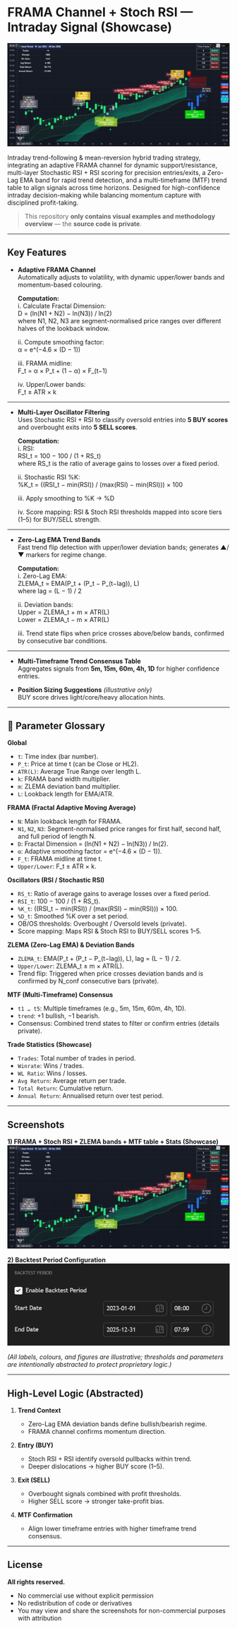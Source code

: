 # FRAMA Channel + Stoch RSI — Intraday Signal (Showcase)

![Hero](output/result.PNG)

Intraday trend-following & mean-reversion hybrid trading strategy, integrating an adaptive FRAMA channel for dynamic support/resistance, multi-layer Stochastic RSI + RSI scoring for precision entries/exits, a Zero-Lag EMA band for rapid trend detection, and a multi-timeframe (MTF) trend table to align signals across time horizons. Designed for high-confidence intraday decision-making while balancing momentum capture with disciplined profit-taking. 

> This repository **only contains visual examples and methodology overview** — the **source code is private**.

---

## Key Features

- **Adaptive FRAMA Channel**  
  Automatically adjusts to volatility, with dynamic upper/lower bands and momentum-based colouring.  

  **Computation:**  
  i. Calculate Fractal Dimension:  
     D = (ln(N1 + N2) − ln(N3)) / ln(2)  
     where N1, N2, N3 are segment-normalised price ranges over different halves of the lookback window.  

  ii. Compute smoothing factor:  
     α = e^(−4.6 × (D − 1))  

  iii. FRAMA midline:  
     F_t = α × P_t + (1 − α) × F_(t−1)  

  iv. Upper/Lower bands:  
     F_t ± ATR × k  

---

- **Multi-Layer Oscillator Filtering**  
  Uses Stochastic RSI + RSI to classify oversold entries into **5 BUY scores** and overbought exits into **5 SELL scores**.  

  **Computation:**  
  i. RSI:  
     RSI_t = 100 − 100 / (1 + RS_t)  
     where RS_t is the ratio of average gains to losses over a fixed period.  

  ii. Stochastic RSI %K:  
     %K_t = ((RSI_t − min(RSI)) / (max(RSI) − min(RSI))) × 100  

  iii. Apply smoothing to %K → %D  

  iv. Score mapping: RSI & Stoch RSI thresholds mapped into score tiers (1–5) for BUY/SELL strength.  

---

- **Zero-Lag EMA Trend Bands**  
  Fast trend flip detection with upper/lower deviation bands; generates ▲/▼ markers for regime change.  

  **Computation:**  
  i. Zero-Lag EMA:  
     ZLEMA_t = EMA(P_t + (P_t − P_(t−lag)), L)  
     where lag = (L − 1) / 2  

  ii. Deviation bands:  
     Upper = ZLEMA_t + m × ATR(L)  
     Lower = ZLEMA_t − m × ATR(L)  

  iii. Trend state flips when price crosses above/below bands, confirmed by consecutive bar conditions.

---

- **Multi-Timeframe Trend Consensus Table**  
  Aggregates signals from **5m, 15m, 60m, 4h, 1D** for higher confidence entries.

- **Position Sizing Suggestions** *(illustrative only)*  
  BUY score drives light/core/heavy allocation hints.

---

## 📖 Parameter Glossary

**Global**
- `t`: Time index (bar number).  
- `P_t`: Price at time t (can be Close or HL2).  
- `ATR(L)`: Average True Range over length L.  
- `k`: FRAMA band width multiplier.  
- `m`: ZLEMA deviation band multiplier.  
- `L`: Lookback length for EMA/ATR.

**FRAMA (Fractal Adaptive Moving Average)**
- `N`: Main lookback length for FRAMA.  
- `N1`, `N2`, `N3`: Segment-normalised price ranges for first half, second half, and full period of length N.  
- `D`: Fractal Dimension = (ln(N1 + N2) − ln(N3)) / ln(2).  
- `α`: Adaptive smoothing factor = e^(−4.6 × (D − 1)).  
- `F_t`: FRAMA midline at time t.  
- `Upper/Lower`: F_t ± ATR × k.

**Oscillators (RSI / Stochastic RSI)**
- `RS_t`: Ratio of average gains to average losses over a fixed period.  
- `RSI_t`: 100 − 100 / (1 + RS_t).  
- `%K_t`: ((RSI_t − min(RSI)) / (max(RSI) − min(RSI))) × 100.  
- `%D_t`: Smoothed %K over a set period.  
- OB/OS thresholds: Overbought / Oversold levels (private).  
- Score mapping: Maps RSI & Stoch RSI to BUY/SELL scores 1–5.

**ZLEMA (Zero-Lag EMA) & Deviation Bands**
- `ZLEMA_t`: EMA(P_t + (P_t − P_(t−lag)), L), lag = (L − 1) / 2.  
- `Upper/Lower`: ZLEMA_t ± m × ATR(L).  
- Trend flip: Triggered when price crosses deviation bands and is confirmed by N_conf consecutive bars (private).

**MTF (Multi-Timeframe) Consensus**
- `t1 … t5`: Multiple timeframes (e.g., 5m, 15m, 60m, 4h, 1D).  
- `trend`: +1 bullish, −1 bearish.  
- Consensus: Combined trend states to filter or confirm entries (details private).

**Trade Statistics (Showcase)**
- `Trades`: Total number of trades in period.  
- `Winrate`: Wins / trades.  
- `WL Ratio`: Wins / losses.  
- `Avg Return`: Average return per trade.  
- `Total Return`: Cumulative return.  
- `Annual Return`: Annualised return over test period.

---

## Screenshots

**1) FRAMA + Stoch RSI + ZLEMA bands + MTF table + Stats (Showcase)**  
![Example](output/result.PNG)

**2) Backtest Period Configuration**  
![Backtest](output/period.PNG)

*(All labels, colours, and figures are illustrative; thresholds and parameters are intentionally abstracted to protect proprietary logic.)*

---

## High-Level Logic (Abstracted)

1. **Trend Context**  
   - Zero-Lag EMA deviation bands define bullish/bearish regime.  
   - FRAMA channel confirms momentum direction.

2. **Entry (BUY)**  
   - Stoch RSI + RSI identify oversold pullbacks within trend.  
   - Deeper dislocations → higher BUY score (1–5).

3. **Exit (SELL)**  
   - Overbought signals combined with profit thresholds.  
   - Higher SELL score → stronger take-profit bias.

4. **MTF Confirmation**  
   - Align lower timeframe entries with higher timeframe trend consensus.

---

## License

**All rights reserved.**  
- No commercial use without explicit permission  
- No redistribution of code or derivatives  
- You may view and share the screenshots for non-commercial purposes with attribution
